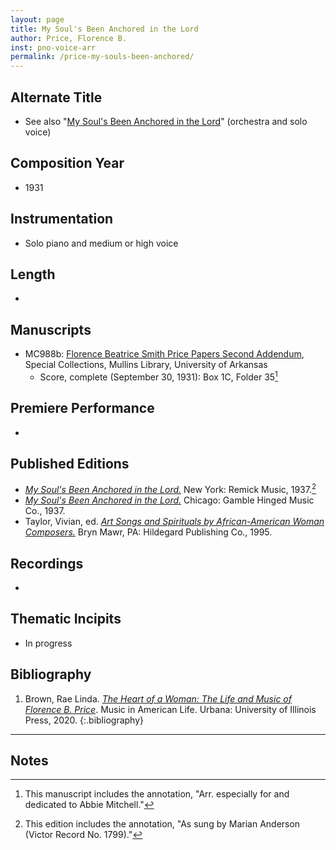 ```yaml
---
layout: page
title: My Soul's Been Anchored in the Lord
author: Price, Florence B.
inst: pno-voice-arr
permalink: /price-my-souls-been-anchored/
---
```


## Alternate Title
- See also "[My Soul's Been Anchored in the Lord](/price-my-souls-been-anchored-orch/)" (orchestra and solo voice)

## Composition Year
- 1931

## Instrumentation
- Solo piano and medium or high voice

## Length
- 

## Manuscripts
- MC988b: <a href="https://uark.as.atlas-sys.com/repositories/2/resources/696/" target="_blank">Florence Beatrice Smith Price Papers Second Addendum</a>, Special Collections, Mullins Library, University of Arkansas
    * Score, complete (September 30, 1931): Box 1C, Folder 35[^fn1]

## Premiere Performance
- 

## Published Editions
- <a href="https://www.worldcat.org/title/83241985" target="_blank">*My Soul's Been Anchored in the Lord.*</a> New York: Remick Music, 1937.[^fn2]
- <a href="https://www.worldcat.org/title/22470542" target="_blank">*My Soul's Been Anchored in the Lord.*</a> Chicago: Gamble Hinged Music Co., 1937.
- Taylor, Vivian, ed. <a href="https://www.worldcat.org/title/680422390" target="_blank">*Art Songs and Spirituals by African-American Woman Composers.*</a> Bryn Mawr, PA: Hildegard Publishing Co., 1995.

## Recordings
- 

## Thematic Incipits
- In progress

## Bibliography
1. Brown, Rae Linda. <a href="https://www.worldcat.org/title/1122800180" target="_blank">*The Heart of a Woman: The Life and Music of Florence B. Price*</a>. Music in American Life. Urbana: University of Illinois Press, 2020.
{:.bibliography}

---

## Notes
[^fn1]: This manuscript includes the annotation, "Arr. especially for and dedicated to Abbie Mitchell."
[^fn2]: This edition includes the annotation, "As sung by Marian Anderson (Victor Record No. 1799)."